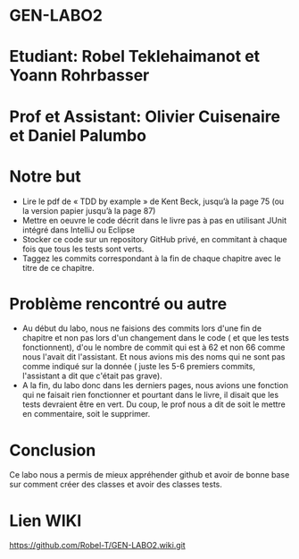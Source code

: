 # GEN-LABO2

# Etudiant: Robel Teklehaimanot et Yoann Rohrbasser

# Prof et Assistant: Olivier Cuisenaire et Daniel Palumbo

# Notre but 
  - Lire le pdf de « TDD by example » de Kent Beck, jusqu’à la page 75 (ou la version papier jusqu’à la page 87)
  - Mettre en oeuvre le code décrit dans le livre pas à pas en utilisant JUnit intégré dans IntelliJ ou Eclipse
  - Stocker ce code sur un repository GitHub privé, en commitant à chaque fois que tous les tests sont verts.
  - Taggez les commits correspondant à la fin de chaque chapitre avec le titre de ce chapitre. 
  
# Problème rencontré ou autre

  - Au début du labo, nous ne faisions des commits lors d'une fin de chapitre et non pas lors d'un changement dans le code ( et que les     tests fonctionnent), d'ou le nombre de commit qui est à 62 et non 66 comme nous l'avait dit l'assistant. Et nous avions mis des noms qui ne sont pas comme indiqué sur la donnée ( juste les 5-6 premiers commits, l'assistant a dit que c'était pas grave).
  - A la fin, du labo donc dans les derniers pages, nous avions une fonction qui ne faisait rien fonctionner et pourtant dans le livre, il disait que les tests devraient être en vert. Du coup, le prof nous a dit de soit le mettre en commentaire, soit le supprimer. 
  
# Conclusion
  Ce labo nous a permis de mieux appréhender github et avoir de bonne base sur comment créer des classes et avoir des classes tests.
  

# Lien WIKI
https://github.com/Robel-T/GEN-LABO2.wiki.git
